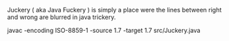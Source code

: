 Juckery ( aka Java Fuckery ) is simply a place were the lines between right and wrong are blurred in java trickery.

javac -encoding ISO-8859-1 -source 1.7 -target 1.7 src/Juckery.java
